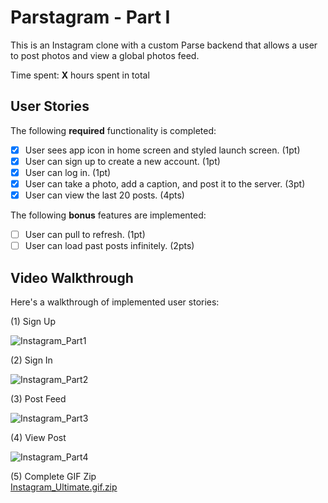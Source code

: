 # Parstagram - Part I

This is an Instagram clone with a custom Parse backend that allows a user to post photos and view a global photos feed.

Time spent: **X** hours spent in total

## User Stories

The following **required** functionality is completed:

- [X] User sees app icon in home screen and styled launch screen. (1pt)
- [X] User can sign up to create a new account. (1pt)
- [X] User can log in. (1pt)
- [X] User can take a photo, add a caption, and post it to the server. (3pt)
- [X] User can view the last 20 posts. (4pts)

The following **bonus** features are implemented:

- [ ] User can pull to refresh. (1pt)
- [ ] User can load past posts infinitely. (2pts)

## Video Walkthrough

Here's a walkthrough of implemented user stories:

(1) Sign Up

![Instagram_Part1](https://user-images.githubusercontent.com/96842497/157824846-8afbcb77-0151-4765-9bab-0daba14ae663.gif)

(2) Sign In

![Instagram_Part2](https://user-images.githubusercontent.com/96842497/157824875-d99a0da2-45ff-4156-93cc-871d77cd948e.gif)

(3) Post Feed

![Instagram_Part3](https://user-images.githubusercontent.com/96842497/157824895-a5ba8579-a344-40e2-9ab2-021f160da8ad.gif)

(4) View Post

![Instagram_Part4](https://user-images.githubusercontent.com/96842497/157824918-6caf1c2b-ec55-44a6-9b3e-48d4ceb5c01f.gif)

(5) Complete GIF Zip  
[Instagram_Ultimate.gif.zip](https://github.com/StevenG666/Parstagram/files/8229968/Instagram_Ultimate.gif.zip)
